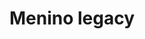 ---
layout: post
title: 'Menino legacy'
story: 'http://www.bostonglobe.com/metro/2014/01/05/time-waits-for-one-not-even-tom-menino-boston-longest-serving-mayor/5iVSGxJtQ5QAHgFiBXLQJL/igraphic.html'
text: 'A lookback at public works developments and contributions to the communities during the tenure of Mayor Menino.'
vimeo: '<iframe src="//player.vimeo.com/video/92555719?title=0&amp;byline=0&amp;portrait=0&amp;color=ffffff" width="640" height="505" frameborder="0" webkitallowfullscreen mozallowfullscreen allowfullscreen></iframe>'
---